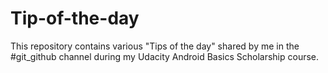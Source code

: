 # Tip-of-the-day
This repository contains various "Tips of the day" shared by me in the #git_github channel during my Udacity Android Basics Scholarship course.
